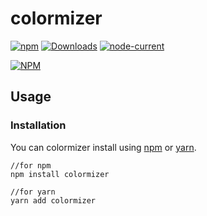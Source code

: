 # colormizer
[![npm](https://img.shields.io/npm/v/colormizer)](https://www.npmjs.com/package/colormizer)
[![Downloads](https://img.shields.io/npm/dm/colormizer)](https://www.npmjs.com/package/colormizer)
[![node-current](https://img.shields.io/node/v/colormizer)](https://www.npmjs.com/package/colormizer)

[![NPM](https://nodei.co/npm/colormizer.png)](https://www.npmjs.com/package/colormizer)

## Usage

### Installation

You can colormizer install using [npm](https://www.npmjs.com/package/colormizer) or [yarn](https://yarnpkg.com/package/colormizer).

```
//for npm
npm install colormizer

//for yarn
yarn add colormizer
```